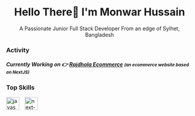 <h1 align="center">Hello There👋 I'm Monwar Hussain</h1>
<p align="center">A Passionate Junior Full Stack Developer From an edge of Sylhet, Bangladesh</p>
<div>
  <h3>Activity</h3>
  <h5>Currently Working on 👉 <a href="https://rajdhola.vercel.app" target="_blank">Rajdhola Ecommerce</a> <small>(an ecommerce website based on NextJS)</small></h5>
</div>

<div>
  <h3>Top Skills</h3>
  <div style="display:flex; gap:15px;">
      <img src="https://static-00.iconduck.com/assets.00/javascript-js-icon-512x512-q3igwln6.png" width="35px" alt="javascript icon">
      <img src="https://static-00.iconduck.com/assets.00/next-js-icon-512x512-zuauazrk.png" width="35px" alt="next-js icon">
  </div>
</div>
